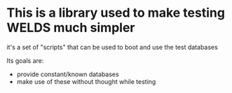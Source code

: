 
# This is a library used to make testing WELDS much simpler

it's a set of "scripts" that can be used to boot and use the test databases

Its goals are:
 - provide constant/known databases 
 - make use of these without thought while testing

